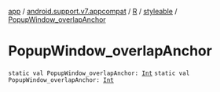 [app](../../../index.md) / [android.support.v7.appcompat](../../index.md) / [R](../index.md) / [styleable](index.md) / [PopupWindow_overlapAnchor](./-popup-window_overlap-anchor.md)

# PopupWindow_overlapAnchor

`static val PopupWindow_overlapAnchor: `[`Int`](https://kotlinlang.org/api/latest/jvm/stdlib/kotlin/-int/index.html)
`static val PopupWindow_overlapAnchor: `[`Int`](https://kotlinlang.org/api/latest/jvm/stdlib/kotlin/-int/index.html)